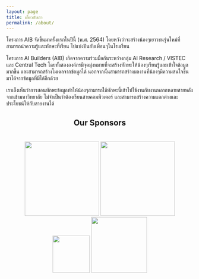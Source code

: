 ```yaml
---
layout: page
title: เกี่ยวกับเรา
permalink: /about/
---
```


โครงการ AIB จัดขึ้นมาครั้งแรกในปีนี้ (พ.ศ. 2564) โดยหวังว่าจะสร้างน้องๆเยาวชนรุ่นใหม่ที่สามารถนำความรู้และทักษะที่เรียน
ไปแบ่งปันกับเพื่อนๆในโรงเรียน

โครงการ AI Builders (AIB) เกิดจากความร่วมมือกันระหว่างกลุ่ม AI Research / VISTEC และ Central Tech
โดยทั้งสององค์กรมีจุดมุ่งหมายที่จะสร้างทักษะให้น้องๆเรียนรู้และเข้่าใจข้อมูลมากขึ้น และสามารถสร้างโมเดลจากข้อมูลได้
นอกจากนั้นสามารถสร้างผลงานที่น้องๆมีความสนใจขึ้นมาได้จากข้อมูลที่มีได้อีกด้วย

เราเล็งเห็นว่าการสอนทักษะข้อมูลทำให้น้องๆสามารถใช้ทักษะนี้เข้าไปใช้งานกับงานหลากหลายสายหลังจากเข้ามหาวิทยาลัย
ไม่จำเป็นว่าต้องเรียนสายคอมพิวเตอร์ และสามารถสร้างความแตกต่างและประโยชน์ให้กับสายงานได้

<h2 align="center">
  <p>Our Sponsors</p>
</h2>
<p align="center">
  <br>
  <img src="{{ site.baseurl }}/images/vistec_logo.png"  width="200" />
  <img src="{{ site.baseurl }}/images/airesearch.png"  width="200" />
  <img src="{{ site.baseurl }}/images/central_logo.png"  width="100" />
  <img src="{{ site.baseurl }}/images/central_tech_logo.png"  width="150" />
  <br>
</p>